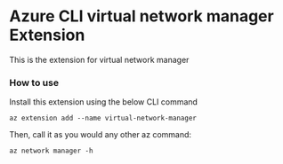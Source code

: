 # Azure CLI virtual network manager Extension #
This is the extension for virtual network manager

### How to use ###
Install this extension using the below CLI command
```
az extension add --name virtual-network-manager
```

Then, call it as you would any other az command:
```
az network manager -h
```